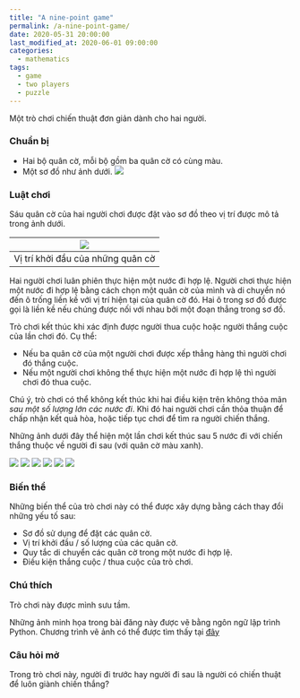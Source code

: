 ```yaml
---
title: "A nine-point game"
permalink: /a-nine-point-game/
date: 2020-05-31 20:00:00
last_modified_at: 2020-06-01 09:00:00
categories:
  - mathematics
tags:
  - game
  - two players
  - puzzle
---
```


Một trò chơi chiến thuật đơn giản dành cho hai người.

### Chuẩn bị
- Hai bộ quân cờ, mỗi bộ gồm ba quân cờ có cùng màu.
- Một sơ đồ như ảnh dưới.
![](/assets/ninePointsGame/ninePointsGame_move_0.png)

### Luật chơi
Sáu quân cờ của hai người chơi được đặt vào sơ đồ theo vị trí được mô tả trong ảnh dưới.

| ![](/assets/ninePointsGame/ninePointsGame_move_1.png) |
|:-----------------------------------------------------:|
|           Vị trí khởi đầu của những quân cờ           |

Hai người chơi luân phiên thực hiện một nước đi hợp lệ. Người chơi thực hiện một nước đi hợp lệ bằng cách chọn một quân cờ của mình và di chuyển nó đến ô trống liền kề với vị trí hiện tại của quân cờ đó. Hai ô trong sơ đồ được gọi là liền kề nếu chúng được nối với nhau bởi một đoạn thẳng trong sơ đồ.

Trò chơi kết thúc khi xác định được người thua cuộc hoặc người thắng cuộc của lần chơi đó. Cụ thể:
- Nếu ba quân cờ của một người chơi được xếp thẳng hàng thì người chơi đó thắng cuộc.
- Nếu một người chơi không thể thực hiện một nước đi hợp lệ thì người chơi đó thua cuộc.

Chú ý, trò chơi có thể không kết thúc khi hai điều kiện trên không thỏa mãn _sau một số lượng lớn các nước đi_. Khi đó hai người chơi cần thỏa thuận để chấp nhận kết quả hòa, hoặc tiếp tục chơi để tìm ra người chiến thắng.

Những ảnh dưới đây thể hiện một lần chơi kết thúc sau 5 nước đi với chiến thắng thuộc về người đi sau (với quân cờ màu xanh).

![](/assets/ninePointsGame/ninePointsGame_move_1.png)
![](/assets/ninePointsGame/ninePointsGame_move_2.png)
![](/assets/ninePointsGame/ninePointsGame_move_3.png)
![](/assets/ninePointsGame/ninePointsGame_move_4.png)
![](/assets/ninePointsGame/ninePointsGame_move_5.png)
![](/assets/ninePointsGame/ninePointsGame_move_6.png)

### Biến thể
Những biến thể của trò chơi này có thể được xây dựng bằng cách thay đổi những yếu tố sau:
- Sơ đồ sử dụng để đặt các quân cờ.
- Vị trí khởi đầu / số lượng của các quân cờ.
- Quy tắc di chuyển các quân cờ trong một nước đi hợp lệ.
- Điều kiện thắng cuộc / thua cuộc của trò chơi.

### Chú thích
Trò chơi này được mình sưu tầm.

Những ảnh minh họa trong bài đăng này được vẽ bằng ngôn ngữ lập trình Python. Chương trình vẽ ảnh có thể được tìm thấy tại [đây](/assets/ninePointsGame/aNinePointGame.py)

### Câu hỏi mở
Trong trò chơi này, người đi trước hay người đi sau là người có chiến thuật để luôn giành chiến thắng?
